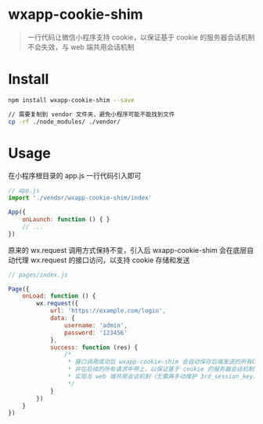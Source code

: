 # wxapp-cookie-shim
> 一行代码让微信小程序支持 cookie，以保证基于 cookie 的服务器会话机制不会失效，与 web 端共用会话机制

# Install

``` sh
npm install wxapp-cookie-shim --save

// 需要复制到 vendor 文件夹，避免小程序可能不能找到文件
cp -rf ./node_modules/ ./vendor/
```

# Usage

在小程序根目录的 app.js 一行代码引入即可

``` js
// app.js
import './vendor/wxapp-cookie-shim/index'

App({
    onLaunch: function () { }
    // ...
})
```

原来的 wx.request 调用方式保持不变，引入后 wxapp-cookie-shim 会在底层自动代理 wx.request 的接口访问，以支持 cookie 存储和发送

``` js
// pages/index.js

Page({
    onLoad: function () {
        wx.request({
            url: 'https://example.com/login',
            data: {
                username: 'admin',
                password: '123456'
            },
            success: function (res) {
                /*
                 * 接口调用成功后 wxapp-cookie-shim 会自动保存后端发送的所有Cookie（比如：SessionID）
                 * 并在后续的所有请求中带上，以保证基于 cookie 的服务器会话机制不会失效，
                 * 实现与 web 端共用会话机制（无需再手动维护 3rd_session_key） 
                 */
            }
        })
    }
})
```

